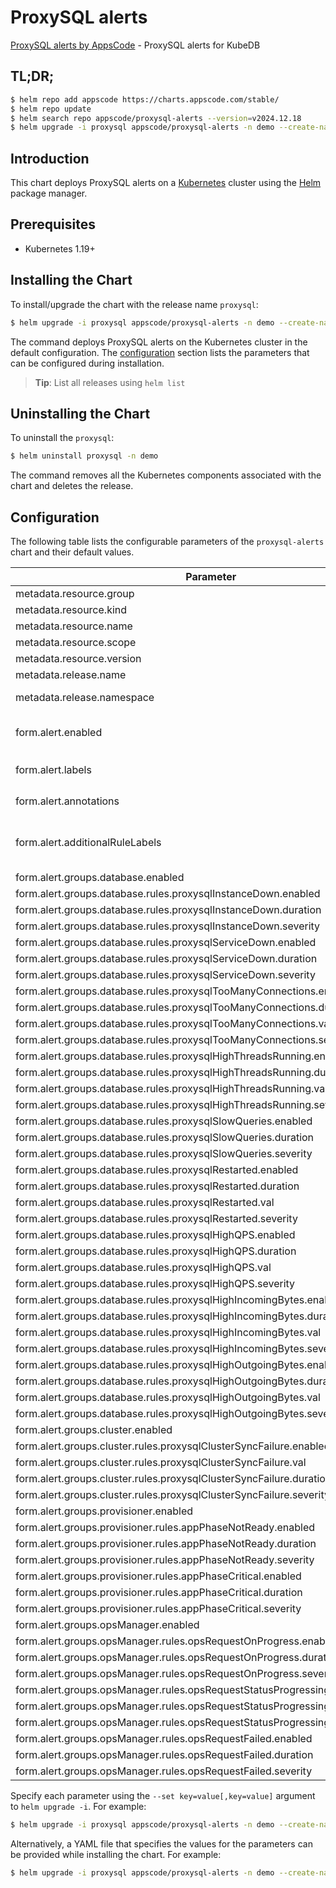 # ProxySQL alerts

[ProxySQL alerts by AppsCode](https://github.com/appscode/alerts) - ProxySQL alerts for KubeDB

## TL;DR;

```bash
$ helm repo add appscode https://charts.appscode.com/stable/
$ helm repo update
$ helm search repo appscode/proxysql-alerts --version=v2024.12.18
$ helm upgrade -i proxysql appscode/proxysql-alerts -n demo --create-namespace --version=v2024.12.18
```

## Introduction

This chart deploys ProxySQL alerts on a [Kubernetes](http://kubernetes.io) cluster using the [Helm](https://helm.sh) package manager.

## Prerequisites

- Kubernetes 1.19+

## Installing the Chart

To install/upgrade the chart with the release name `proxysql`:

```bash
$ helm upgrade -i proxysql appscode/proxysql-alerts -n demo --create-namespace --version=v2024.12.18
```

The command deploys ProxySQL alerts on the Kubernetes cluster in the default configuration. The [configuration](#configuration) section lists the parameters that can be configured during installation.

> **Tip**: List all releases using `helm list`

## Uninstalling the Chart

To uninstall the `proxysql`:

```bash
$ helm uninstall proxysql -n demo
```

The command removes all the Kubernetes components associated with the chart and deletes the release.

## Configuration

The following table lists the configurable parameters of the `proxysql-alerts` chart and their default values.

|                                   Parameter                                   |                  Description                  |                     Default                      |
|-------------------------------------------------------------------------------|-----------------------------------------------|--------------------------------------------------|
| metadata.resource.group                                                       |                                               | <code>kubedb.com</code>                          |
| metadata.resource.kind                                                        |                                               | <code>ProxySQL</code>                            |
| metadata.resource.name                                                        |                                               | <code>proxysql</code>                            |
| metadata.resource.scope                                                       |                                               | <code>Namespaced</code>                          |
| metadata.resource.version                                                     |                                               | <code>v1alpha2</code>                            |
| metadata.release.name                                                         | Release name                                  | <code>""</code>                                  |
| metadata.release.namespace                                                    | Release namespace                             | <code>""</code>                                  |
| form.alert.enabled                                                            | # Enable PrometheusRule alerts                | <code>warning</code>                             |
| form.alert.labels                                                             | # Labels for default rules                    | <code>{"release":"kube-prometheus-stack"}</code> |
| form.alert.annotations                                                        | # Annotations for default rules               | <code>{}</code>                                  |
| form.alert.additionalRuleLabels                                               | # Additional labels for PrometheusRule alerts | <code>{}</code>                                  |
| form.alert.groups.database.enabled                                            |                                               | <code>warning</code>                             |
| form.alert.groups.database.rules.proxysqlInstanceDown.enabled                 |                                               | <code>true</code>                                |
| form.alert.groups.database.rules.proxysqlInstanceDown.duration                |                                               | <code>"0m"</code>                                |
| form.alert.groups.database.rules.proxysqlInstanceDown.severity                |                                               | <code>critical</code>                            |
| form.alert.groups.database.rules.proxysqlServiceDown.enabled                  |                                               | <code>true</code>                                |
| form.alert.groups.database.rules.proxysqlServiceDown.duration                 |                                               | <code>"0m"</code>                                |
| form.alert.groups.database.rules.proxysqlServiceDown.severity                 |                                               | <code>critical</code>                            |
| form.alert.groups.database.rules.proxysqlTooManyConnections.enabled           |                                               | <code>true</code>                                |
| form.alert.groups.database.rules.proxysqlTooManyConnections.duration          |                                               | <code>"2m"</code>                                |
| form.alert.groups.database.rules.proxysqlTooManyConnections.val               |                                               | <code>80</code>                                  |
| form.alert.groups.database.rules.proxysqlTooManyConnections.severity          |                                               | <code>warning</code>                             |
| form.alert.groups.database.rules.proxysqlHighThreadsRunning.enabled           |                                               | <code>true</code>                                |
| form.alert.groups.database.rules.proxysqlHighThreadsRunning.duration          |                                               | <code>"2m"</code>                                |
| form.alert.groups.database.rules.proxysqlHighThreadsRunning.val               |                                               | <code>60</code>                                  |
| form.alert.groups.database.rules.proxysqlHighThreadsRunning.severity          |                                               | <code>warning</code>                             |
| form.alert.groups.database.rules.proxysqlSlowQueries.enabled                  |                                               | <code>true</code>                                |
| form.alert.groups.database.rules.proxysqlSlowQueries.duration                 |                                               | <code>"2m"</code>                                |
| form.alert.groups.database.rules.proxysqlSlowQueries.severity                 |                                               | <code>warning</code>                             |
| form.alert.groups.database.rules.proxysqlRestarted.enabled                    |                                               | <code>true</code>                                |
| form.alert.groups.database.rules.proxysqlRestarted.duration                   |                                               | <code>"0m"</code>                                |
| form.alert.groups.database.rules.proxysqlRestarted.val                        |                                               | <code>60</code>                                  |
| form.alert.groups.database.rules.proxysqlRestarted.severity                   |                                               | <code>warning</code>                             |
| form.alert.groups.database.rules.proxysqlHighQPS.enabled                      |                                               | <code>true</code>                                |
| form.alert.groups.database.rules.proxysqlHighQPS.duration                     |                                               | <code>"0m"</code>                                |
| form.alert.groups.database.rules.proxysqlHighQPS.val                          |                                               | <code>1000</code>                                |
| form.alert.groups.database.rules.proxysqlHighQPS.severity                     |                                               | <code>critical</code>                            |
| form.alert.groups.database.rules.proxysqlHighIncomingBytes.enabled            |                                               | <code>true</code>                                |
| form.alert.groups.database.rules.proxysqlHighIncomingBytes.duration           |                                               | <code>"0m"</code>                                |
| form.alert.groups.database.rules.proxysqlHighIncomingBytes.val                |                                               | <code>1048576 # 1MB</code>                       |
| form.alert.groups.database.rules.proxysqlHighIncomingBytes.severity           |                                               | <code>critical</code>                            |
| form.alert.groups.database.rules.proxysqlHighOutgoingBytes.enabled            |                                               | <code>true</code>                                |
| form.alert.groups.database.rules.proxysqlHighOutgoingBytes.duration           |                                               | <code>"0m"</code>                                |
| form.alert.groups.database.rules.proxysqlHighOutgoingBytes.val                |                                               | <code>1048576 # 1MB</code>                       |
| form.alert.groups.database.rules.proxysqlHighOutgoingBytes.severity           |                                               | <code>critical</code>                            |
| form.alert.groups.cluster.enabled                                             |                                               | <code>warning</code>                             |
| form.alert.groups.cluster.rules.proxysqlClusterSyncFailure.enabled            |                                               | <code>true</code>                                |
| form.alert.groups.cluster.rules.proxysqlClusterSyncFailure.val                |                                               | <code>0.1</code>                                 |
| form.alert.groups.cluster.rules.proxysqlClusterSyncFailure.duration           |                                               | <code>"5m"</code>                                |
| form.alert.groups.cluster.rules.proxysqlClusterSyncFailure.severity           |                                               | <code>warning</code>                             |
| form.alert.groups.provisioner.enabled                                         |                                               | <code>warning</code>                             |
| form.alert.groups.provisioner.rules.appPhaseNotReady.enabled                  |                                               | <code>true</code>                                |
| form.alert.groups.provisioner.rules.appPhaseNotReady.duration                 |                                               | <code>"1m"</code>                                |
| form.alert.groups.provisioner.rules.appPhaseNotReady.severity                 |                                               | <code>critical</code>                            |
| form.alert.groups.provisioner.rules.appPhaseCritical.enabled                  |                                               | <code>true</code>                                |
| form.alert.groups.provisioner.rules.appPhaseCritical.duration                 |                                               | <code>"15m"</code>                               |
| form.alert.groups.provisioner.rules.appPhaseCritical.severity                 |                                               | <code>warning</code>                             |
| form.alert.groups.opsManager.enabled                                          |                                               | <code>warning</code>                             |
| form.alert.groups.opsManager.rules.opsRequestOnProgress.enabled               |                                               | <code>true</code>                                |
| form.alert.groups.opsManager.rules.opsRequestOnProgress.duration              |                                               | <code>"0m"</code>                                |
| form.alert.groups.opsManager.rules.opsRequestOnProgress.severity              |                                               | <code>info</code>                                |
| form.alert.groups.opsManager.rules.opsRequestStatusProgressingToLong.enabled  |                                               | <code>true</code>                                |
| form.alert.groups.opsManager.rules.opsRequestStatusProgressingToLong.duration |                                               | <code>"30m"</code>                               |
| form.alert.groups.opsManager.rules.opsRequestStatusProgressingToLong.severity |                                               | <code>critical</code>                            |
| form.alert.groups.opsManager.rules.opsRequestFailed.enabled                   |                                               | <code>true</code>                                |
| form.alert.groups.opsManager.rules.opsRequestFailed.duration                  |                                               | <code>"0m"</code>                                |
| form.alert.groups.opsManager.rules.opsRequestFailed.severity                  |                                               | <code>critical</code>                            |


Specify each parameter using the `--set key=value[,key=value]` argument to `helm upgrade -i`. For example:

```bash
$ helm upgrade -i proxysql appscode/proxysql-alerts -n demo --create-namespace --version=v2024.12.18 --set metadata.resource.group=kubedb.com
```

Alternatively, a YAML file that specifies the values for the parameters can be provided while
installing the chart. For example:

```bash
$ helm upgrade -i proxysql appscode/proxysql-alerts -n demo --create-namespace --version=v2024.12.18 --values values.yaml
```
